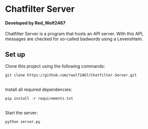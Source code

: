 # Chatfilter Server
#### Developed by Red_Wolf2467

Chatfilter Server is a program that hosts an API server. With this API, messages are checked for so-called badwords using a Levenshtein. 


## Set up
Clone this project using the following commands:
```
git clone https://github.com/rwolf2467/Chatfilter-Server.git
```
<br>
Install all required dependencies:

```pip
pip install -r requirements.txt
```

<br>
Start the server:

```
python server.py
```
